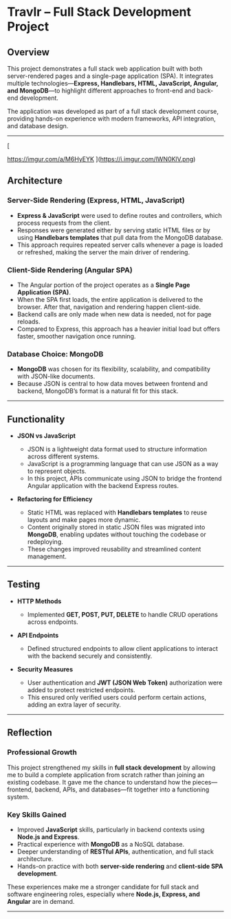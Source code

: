 # Travlr – Full Stack Development Project  

## Overview  
This project demonstrates a full stack web application built with both server-rendered pages and a single-page application (SPA). It integrates multiple technologies—**Express, Handlebars, HTML, JavaScript, Angular, and MongoDB**—to highlight different approaches to front-end and back-end development.  

The application was developed as part of a full stack development course, providing hands-on experience with modern frameworks, API integration, and database design.  

---
[<blockquote class="imgur-embed-pub" lang="en" data-id="a/M6HyEYK" data-context="false" ><a href="//imgur.com/a/M6HyEYK"></a></blockquote><script async src="//s.imgur.com/min/embed.js" charset="utf-8"></script>


https://imgur.com/a/M6HyEYK
](https://i.imgur.com/lWN0KlV.png)
## Architecture  

### Server-Side Rendering (Express, HTML, JavaScript)  
- **Express & JavaScript** were used to define routes and controllers, which process requests from the client.  
- Responses were generated either by serving static HTML files or by using **Handlebars templates** that pull data from the MongoDB database.  
- This approach requires repeated server calls whenever a page is loaded or refreshed, making the server the main driver of rendering.  

### Client-Side Rendering (Angular SPA)  
- The Angular portion of the project operates as a **Single Page Application (SPA)**.  
- When the SPA first loads, the entire application is delivered to the browser. After that, navigation and rendering happen client-side.  
- Backend calls are only made when new data is needed, not for page reloads.  
- Compared to Express, this approach has a heavier initial load but offers faster, smoother navigation once running.  

### Database Choice: MongoDB  
- **MongoDB** was chosen for its flexibility, scalability, and compatibility with JSON-like documents.  
- Because JSON is central to how data moves between frontend and backend, MongoDB’s format is a natural fit for this stack.  

---

## Functionality  

- **JSON vs JavaScript**  
  - JSON is a lightweight data format used to structure information across different systems.  
  - JavaScript is a programming language that can use JSON as a way to represent objects.  
  - In this project, APIs communicate using JSON to bridge the frontend Angular application with the backend Express routes.  

- **Refactoring for Efficiency**  
  - Static HTML was replaced with **Handlebars templates** to reuse layouts and make pages more dynamic.  
  - Content originally stored in static JSON files was migrated into **MongoDB**, enabling updates without touching the codebase or redeploying.  
  - These changes improved reusability and streamlined content management.  

---

## Testing  

- **HTTP Methods**  
  - Implemented **GET, POST, PUT, DELETE** to handle CRUD operations across endpoints.  

- **API Endpoints**  
  - Defined structured endpoints to allow client applications to interact with the backend securely and consistently.  

- **Security Measures**  
  - User authentication and **JWT (JSON Web Token)** authorization were added to protect restricted endpoints.  
  - This ensured only verified users could perform certain actions, adding an extra layer of security.  

---

## Reflection  

### Professional Growth  
This project strengthened my skills in **full stack development** by allowing me to build a complete application from scratch rather than joining an existing codebase. It gave me the chance to understand how the pieces—frontend, backend, APIs, and databases—fit together into a functioning system.  

### Key Skills Gained  
- Improved **JavaScript** skills, particularly in backend contexts using **Node.js and Express**.  
- Practical experience with **MongoDB** as a NoSQL database.  
- Deeper understanding of **RESTful APIs**, authentication, and full stack architecture.  
- Hands-on practice with both **server-side rendering** and **client-side SPA development**.  

These experiences make me a stronger candidate for full stack and software engineering roles, especially where **Node.js, Express, and Angular** are in demand.  

---

 
